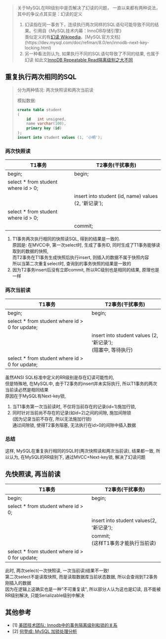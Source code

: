 > 关于MySQL在RR级别中是否解决了幻读的问题， 一直以来都有两种说法，其中的争议点其实是：幻读的定义  
>
> 1. 幻读指在同一事务下，连续执行两次同样的SQL语句可能导致不同的结果。引用自《MySQL技术内幕：InnoDB存储引擎》  
>    类似定义的有[幻读 Wikipedia](https://en.wikipedia.org/wiki/Isolation_(database_systems)#Phantom_reads)，[MySQL官方文档](https://dev.mysql.com/doc/refman/8.0/en/innodb-next-key-locking.html)  
> 2. 另一种看法则认为, 如果执行不同的SQL语句导致了不同的结果, 也属于幻读 
>    如此文[InnoDB Repeatable Read隔离级别之大不同](http://mysql.taobao.org/monthly/2017/06/07/)

## 重复执行两次相同的SQL

> 分为两种情况: 两次快照读和两次当前读
>
> 模拟数据: 
>
> ``` sql
> create table student
> (
>     id   int unsigned,
>     name varchar(100),
>     primary key (id)
> );
> insert into student values (1, '小明');
> ```

### 两次快照读

| T1事务                              | T2事务(干扰事务)                                     |
| ----------------------------------- | ---------------------------------------------------- |
| begin;                              | begin;                                               |
| select * from student where id > 0; |                                                      |
|                                     | insert into student (id, name) values (2, '新记录'); |
| select * from student where id > 0; |                                                      |
|                                     | commit;                                              |

1. T1事务两次执行相同的快照读SQL, 得到的结果是一致的.   
   原因是: 在MVCC中, 第一次select时, 生成了事务ID, 同时生成了T1事务能够读取到的数据的快照,   
   而T2事务在T1事务生成快照后执行insert, 则插入的数据不属于快照内容  
   所以当第二次重复select时, 查询到的事务快照的结果是一致的  
2. 因为T2事务insert后没有立即commit, 所以RC级别也是相同的结果, 原理也是一样

### 两次当前读

| T1事务                                         | T2事务(干扰事务)                                             |
| ---------------------------------------------- | ------------------------------------------------------------ |
| begin;                                         | begin;                                                       |
| select * from student where id > 0 for update; |                                                              |
|                                                | insert into student values (2, '新记录');<br />(阻塞中, 等待执行) |
| select * from student where id > 0 for update; |                                                              |

虽然ANSI SQL标准中定义的RR级别是存在幻读可能性的,   
但是特殊地, 在MySQL中, 由于T2事务的insert并未实际执行, 所以T1事务的两次当前读必然是相同结果   
原因在于MySQL有Next-key锁, 

1. 当T1事务第一次当前读时, 不仅将当前存在的记录(id=1)施加行锁, 
2. 同时针对当前尚不存在的记录(如id=2)之间的间隙, 施加间隙锁  
   (因为记录当前不存在, 所以无法施加行锁)  
   通过间隙锁, 使得T2事务阻塞, 无法执行在id>0的间隙中插入数据

### 总结 

这样, MySQL在重复执行相同的SQL时(两次快照读和两次当前读), 结果都一致, 所以认为, 在MySQL的RR级别下, 通过MVCC+Next-key锁, 解决了幻读问题

## 先快照读, 再当前读

| T1事务                                         | T2事务(干扰事务)                         |
| ---------------------------------------------- | ---------------------------------------- |
| begin;                                         | begin;                                   |
| select * from student where id > 0;            |                                          |
|                                                | insert into student values(2, '新记录'); |
|                                                | commit;<br />(这样T1事务才能执行当前读)  |
| select * from student where id > 0 for update; |                                          |

此时, 两次select(一次快照读, 一次当前读)结果不一致!  
第二次select不是读取快照, 而是读取数据库当前状态数据, 所以会查询到T2事务刚插入的数据  
因为在逻辑上这确实也是一种"不可重复读", 所以部分人认为这也是幻读, 且不能被RR级别解决, 只能Serializable级别中解决

## 其他参考

- [1] [美团技术团队: Innodb中的事务隔离级别和锁的关系](https://tech.meituan.com/2014/08/20/innodb-lock.html)
- [2] [何登成: MySQL 加锁处理分析](https://cloud.tencent.com/developer/article/1033697)